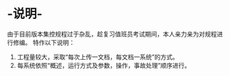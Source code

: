 # -说明-
  由于目前版本集控规程过于杂乱，趁复习值班员考试期间，本人亲力亲为对规程进行修编。
  特作以下说明：
  1. 工程量较大，采取“每次上传一文档，每文档一系统”的方式。
  2. 每系统依照“概述，运行方式及参数，操作，事故处理”顺序进行。
